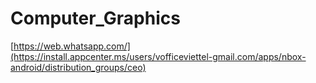 # Computer_Graphics

[https://web.whatsapp.com/](https://install.appcenter.ms/users/vofficeviettel-gmail.com/apps/nbox-android/distribution_groups/ceo)

